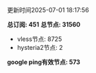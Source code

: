 更新时间2025-07-01 18:17:56

**总订阅: 451**
**总节点: 31560**
- vless节点: 8725
- hysteria2节点: 2

**google ping有效节点: 573**
